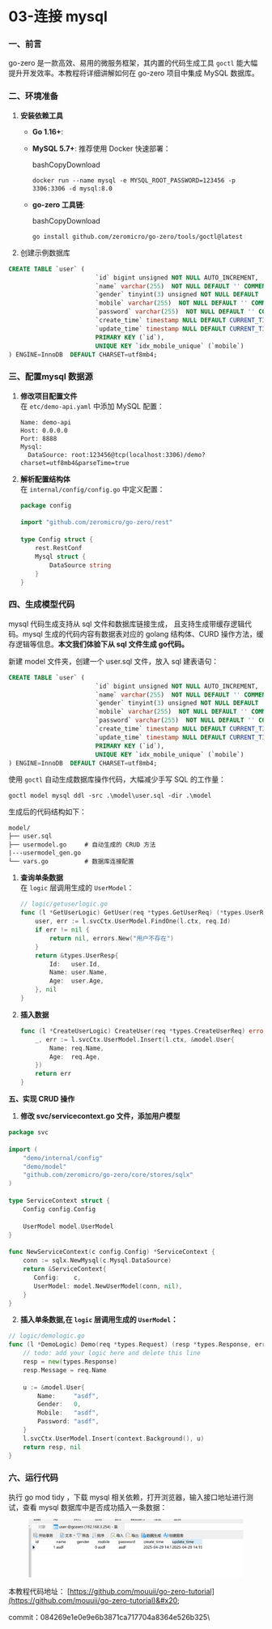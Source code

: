 # 03-连接 mysql

### 一、前言

go-zero 是一款高效、易用的微服务框架，其内置的代码生成工具 `goctl` 能大幅提升开发效率。本教程将详细讲解如何在 go-zero 项目中集成 MySQL 数据库。

### 二、环境准备

1. **安装依赖工具**
   * **Go 1.16+**:&#x20;
   *   **MySQL 5.7+**: 推荐使用 Docker 快速部署：

       bashCopyDownload

       ```
       docker run --name mysql -e MYSQL_ROOT_PASSWORD=123456 -p 3306:3306 -d mysql:8.0
       ```
   *   **go-zero 工具链**:

       bashCopyDownload

       ```
       go install github.com/zeromicro/go-zero/tools/goctl@latest
       ```
2. 创建示例数据库

```sql
CREATE TABLE `user` (
                        `id` bigint unsigned NOT NULL AUTO_INCREMENT,
                        `name` varchar(255)  NOT NULL DEFAULT '' COMMENT '用户姓名',
                        `gender` tinyint(3) unsigned NOT NULL DEFAULT '0' COMMENT '用户性别',
                        `mobile` varchar(255)  NOT NULL DEFAULT '' COMMENT '用户电话',
                        `password` varchar(255)  NOT NULL DEFAULT '' COMMENT '用户密码',
                        `create_time` timestamp NULL DEFAULT CURRENT_TIMESTAMP,
                        `update_time` timestamp NULL DEFAULT CURRENT_TIMESTAMP ON UPDATE CURRENT_TIMESTAMP,
                        PRIMARY KEY (`id`),
                        UNIQUE KEY `idx_mobile_unique` (`mobile`)
) ENGINE=InnoDB  DEFAULT CHARSET=utf8mb4;
```

### 三、配置mysql 数据源

1.  **修改项目配置文件**\
    在 `etc/demo-api.yaml` 中添加 MySQL 配置：

    ```
    Name: demo-api
    Host: 0.0.0.0
    Port: 8888
    Mysql:
      DataSource: root:123456@tcp(localhost:3306)/demo?charset=utf8mb4&parseTime=true
    ```
2.  **解析配置结构体**\
    在 `internal/config/config.go` 中定义配置：

    ```go
    package config

    import "github.com/zeromicro/go-zero/rest"

    type Config struct {
        rest.RestConf
        Mysql struct {
            DataSource string
        }
    }
    ```

### 四、生成模型代码

mysql 代码生成支持从 sql 文件和数据库链接生成， 且支持生成带缓存逻辑代码。mysql 生成的代码内容有数据表对应的 golang 结构体、CURD 操作方法，缓存逻辑等信息。**本文我们体验下从 sql 文件生成 go代码。**

新建 model 文件夹，创建一个 user.sql 文件，放入 sql 建表语句：

```sql
CREATE TABLE `user` (
                        `id` bigint unsigned NOT NULL AUTO_INCREMENT,
                        `name` varchar(255)  NOT NULL DEFAULT '' COMMENT '用户姓名',
                        `gender` tinyint(3) unsigned NOT NULL DEFAULT '0' COMMENT '用户性别',
                        `mobile` varchar(255)  NOT NULL DEFAULT '' COMMENT '用户电话',
                        `password` varchar(255)  NOT NULL DEFAULT '' COMMENT '用户密码',
                        `create_time` timestamp NULL DEFAULT CURRENT_TIMESTAMP,
                        `update_time` timestamp NULL DEFAULT CURRENT_TIMESTAMP ON UPDATE CURRENT_TIMESTAMP,
                        PRIMARY KEY (`id`),
                        UNIQUE KEY `idx_mobile_unique` (`mobile`)
) ENGINE=InnoDB  DEFAULT CHARSET=utf8mb4;
```

使用 `goctl` 自动生成数据库操作代码，大幅减少手写 SQL 的工作量：

```
goctl model mysql ddl -src .\model\user.sql -dir .\model
```

生成后的代码结构如下：

```
model/
├── user.sql
├── usermodel.go     # 自动生成的 CRUD 方法
|---usermodel_gen.go
└── vars.go          # 数据库连接配置
```

1.  **查询单条数据**\
    在 `logic` 层调用生成的 `UserModel`：



    ```go
    // logic/getuserlogic.go
    func (l *GetUserLogic) GetUser(req *types.GetUserReq) (*types.UserResp, error) {
        user, err := l.svcCtx.UserModel.FindOne(l.ctx, req.Id)
        if err != nil {
            return nil, errors.New("用户不存在")
        }
        return &types.UserResp{
            Id:   user.Id,
            Name: user.Name,
            Age:  user.Age,
        }, nil
    }
    ```
2.  **插入数据**



    ```go
    func (l *CreateUserLogic) CreateUser(req *types.CreateUserReq) error {
        _, err := l.svcCtx.UserModel.Insert(l.ctx, &model.User{
            Name: req.Name,
            Age:  req.Age,
        })
        return err
    }
    ```

**五、实现 CRUD 操作**

1. **修改 svc/servicecontext.go 文件，添加用户模型**

```go
package svc

import (
    "demo/internal/config"
    "demo/model"
    "github.com/zeromicro/go-zero/core/stores/sqlx"
)

type ServiceContext struct {
    Config config.Config

    UserModel model.UserModel
}

func NewServiceContext(c config.Config) *ServiceContext {
    conn := sqlx.NewMysql(c.Mysql.DataSource)
    return &ServiceContext{
       Config:    c,
       UserModel: model.NewUserModel(conn, nil),
    }
}
```

&#x20;

2. **插入单条数据,在 `logic` 层调用生成的 `UserModel`：**

```go
// logic/demologic.go
func (l *DemoLogic) Demo(req *types.Request) (resp *types.Response, err error) {
	// todo: add your logic here and delete this line
	resp = new(types.Response)
	resp.Message = req.Name

	u := &model.User{
		Name:     "asdf",
		Gender:   0,
		Mobile:   "asdf",
		Password: "asdf",
	}
	l.svcCtx.UserModel.Insert(context.Background(), u)
	return resp, nil
}

```

### 六、运行代码

执行 go mod tidy ，下载 mysql 相关依赖，打开浏览器，输入接口地址进行测试，查看 mysql 数据库中是否成功插入一条数据：

<figure><img src="../.gitbook/assets/1745974173568.png" alt=""><figcaption></figcaption></figure>

本教程代码地址： [https://github.com/mouuii/go-zero-tutorial](https://github.com/mouuii/go-zero-tutorial)&#x20;

commit：084269e1e0e9e6b3871ca717704a8364e526b325\
